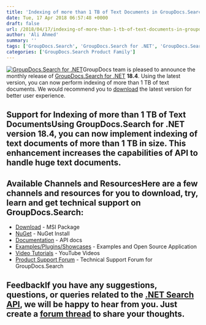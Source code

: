 ```yaml
---
title: 'Indexing of more than 1 TB of Text Documents in GroupDocs.Search for .NET 18.4'
date: Tue, 17 Apr 2018 06:57:48 +0000
draft: false
url: /2018/04/17/indexing-of-more-than-1-tb-of-text-documents-in-groupdocs.search-for-.net-18.4/
author: 'Ali Ahmed'
summary: ''
tags: ['GroupDocs.Search', 'GroupDocs.Search for .NET', 'GroupDocs.Search for .NET Releases']
categories: ['GroupDocs.Search Product Family']
---
```


[![GroupDocs.Search for .NET](http://blog.groupdocs.com/wp-content/uploads/sites/4/2017/04/groupdocs-search-net.png)](https://www.groupdocs.com/products/search/net)GroupDocs team is pleased to announce the monthly release of [GroupDocs.Search for .NET](https://products.groupdocs.com/search/net) **18.4**. Using the latest version, you can now perform indexing of more than 1 TB of text documents. We would recommend you to [download](https://downloads.groupdocs.com/search/net/new-releases/groupdocs.search-for-.net-18.4/) the latest version for better user experience.

## Support for Indexing of more than 1 TB of Text DocumentsUsing GroupDocs.Search for .NET version 18.4, you can now implement indexing of text documents of more than 1 TB in size. This enhancement increases the capabilities of API to handle huge text documents.

## Available Channels and ResourcesHere are a few channels and resources for you to download, try, learn and get technical support on GroupDocs.Search:

*   [Download](https://downloads.groupdocs.com/search/net "GroupDocs.Search MSI") - MSI Package
*   [NuGet](https://www.nuget.org/packages/GroupDocs.Search "GroupDocs.Search Nuget Package") - NuGet Install
*   [Documentation](https://docs.groupdocs.com/display/searchnet/Getting+Started) - API docs
*   [Examples/Plugins/Showcases](https://github.com/groupdocs-search/GroupDocs.Search-for-.NET "How to use Search API") - Examples and Open Source Application
*   [Video Tutorials](https://www.youtube.com/playlist?list=PL25CTxMCj5vMZGPsZX-FCtRM_UBXdLT9h "Search API video Tutorials") - YouTube Videos
*   [Product Support Forum](https://forum.groupdocs.com/c/search) - Technical Support Forum for GroupDocs.Search

## FeedbackIf you have any suggestions, questions, or queries related to the [.NET Search API](https://products.groupdocs.com/search/net), we will be happy to hear from you. Just create a [forum thread](https://forum.groupdocs.com/c/search) to share your thoughts.





